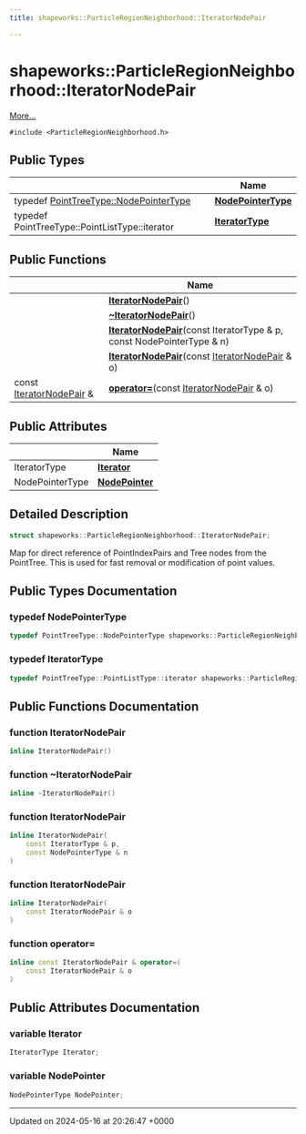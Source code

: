 ```yaml
---
title: shapeworks::ParticleRegionNeighborhood::IteratorNodePair

---
```


# shapeworks::ParticleRegionNeighborhood::IteratorNodePair



 [More...](#detailed-description)


`#include <ParticleRegionNeighborhood.h>`

## Public Types

|                | Name           |
| -------------- | -------------- |
| typedef [PointTreeType::NodePointerType](../Classes/classshapeworks_1_1PowerOfTwoPointTree.md#typedef-nodepointertype) | **[NodePointerType](../Classes/structshapeworks_1_1ParticleRegionNeighborhood_1_1IteratorNodePair.md#typedef-nodepointertype)**  |
| typedef PointTreeType::PointListType::iterator | **[IteratorType](../Classes/structshapeworks_1_1ParticleRegionNeighborhood_1_1IteratorNodePair.md#typedef-iteratortype)**  |

## Public Functions

|                | Name           |
| -------------- | -------------- |
| | **[IteratorNodePair](../Classes/structshapeworks_1_1ParticleRegionNeighborhood_1_1IteratorNodePair.md#function-iteratornodepair)**() |
| | **[~IteratorNodePair](../Classes/structshapeworks_1_1ParticleRegionNeighborhood_1_1IteratorNodePair.md#function-~iteratornodepair)**() |
| | **[IteratorNodePair](../Classes/structshapeworks_1_1ParticleRegionNeighborhood_1_1IteratorNodePair.md#function-iteratornodepair)**(const IteratorType & p, const NodePointerType & n) |
| | **[IteratorNodePair](../Classes/structshapeworks_1_1ParticleRegionNeighborhood_1_1IteratorNodePair.md#function-iteratornodepair)**(const [IteratorNodePair](../Classes/structshapeworks_1_1ParticleRegionNeighborhood_1_1IteratorNodePair.md) & o) |
| const [IteratorNodePair](../Classes/structshapeworks_1_1ParticleRegionNeighborhood_1_1IteratorNodePair.md) & | **[operator=](../Classes/structshapeworks_1_1ParticleRegionNeighborhood_1_1IteratorNodePair.md#function-operator=)**(const [IteratorNodePair](../Classes/structshapeworks_1_1ParticleRegionNeighborhood_1_1IteratorNodePair.md) & o) |

## Public Attributes

|                | Name           |
| -------------- | -------------- |
| IteratorType | **[Iterator](../Classes/structshapeworks_1_1ParticleRegionNeighborhood_1_1IteratorNodePair.md#variable-iterator)**  |
| NodePointerType | **[NodePointer](../Classes/structshapeworks_1_1ParticleRegionNeighborhood_1_1IteratorNodePair.md#variable-nodepointer)**  |

## Detailed Description

```cpp
struct shapeworks::ParticleRegionNeighborhood::IteratorNodePair;
```


Map for direct reference of PointIndexPairs and Tree nodes from the PointTree. This is used for fast removal or modification of point values. 

## Public Types Documentation

### typedef NodePointerType

```cpp
typedef PointTreeType::NodePointerType shapeworks::ParticleRegionNeighborhood::IteratorNodePair::NodePointerType;
```


### typedef IteratorType

```cpp
typedef PointTreeType::PointListType::iterator shapeworks::ParticleRegionNeighborhood::IteratorNodePair::IteratorType;
```


## Public Functions Documentation

### function IteratorNodePair

```cpp
inline IteratorNodePair()
```


### function ~IteratorNodePair

```cpp
inline ~IteratorNodePair()
```


### function IteratorNodePair

```cpp
inline IteratorNodePair(
    const IteratorType & p,
    const NodePointerType & n
)
```


### function IteratorNodePair

```cpp
inline IteratorNodePair(
    const IteratorNodePair & o
)
```


### function operator=

```cpp
inline const IteratorNodePair & operator=(
    const IteratorNodePair & o
)
```


## Public Attributes Documentation

### variable Iterator

```cpp
IteratorType Iterator;
```


### variable NodePointer

```cpp
NodePointerType NodePointer;
```


-------------------------------

Updated on 2024-05-16 at 20:26:47 +0000